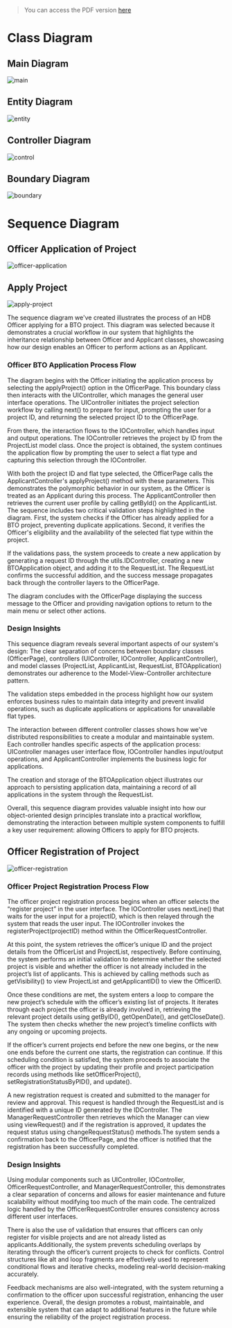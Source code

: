 > You can access the PDF version [here](https://github.com/autoastt/BTO-OOP/tree/main/uml/pdf)

# Class Diagram

## Main Diagram
![main](png/main.png)

## Entity Diagram
![entity](png/entity.png)

## Controller Diagram
![control](png/control.png)

## Boundary Diagram
![boundary](png/boundary.png)

# Sequence Diagram

## Officer Application of Project
![officer-application](png/officer-application.png)

## Apply Project
![apply-project](png/apply-project.png)

The sequence diagram we've created illustrates the process of an HDB Officer applying for a BTO project. This diagram was selected because it demonstrates a crucial workflow in our system that highlights the inheritance relationship between Officer and Applicant classes, showcasing how our design enables an Officer to perform actions as an Applicant.

### Officer BTO Application Process Flow
The diagram begins with the Officer initiating the application process by selecting the applyProject() option in the OfficerPage. This boundary class then interacts with the UIController, which manages the general user interface operations. The UIController initiates the project selection workflow by calling next() to prepare for input, prompting the user for a project ID, and returning the selected project ID to the OfficerPage.

From there, the interaction flows to the IOController, which handles input and output operations. The IOController retrieves the project by ID from the ProjectList model class. Once the project is obtained, the system continues the application flow by prompting the user to select a flat type and capturing this selection through the IOController.

With both the project ID and flat type selected, the OfficerPage calls the ApplicantController's applyProject() method with these parameters. This demonstrates the polymorphic behavior in our system, as the Officer is treated as an Applicant during this process. The ApplicantController then retrieves the current user profile by calling getById() on the ApplicantList.
The sequence includes two critical validation steps highlighted in the diagram. First, the system checks if the Officer has already applied for a BTO project, preventing duplicate applications. Second, it verifies the Officer's eligibility and the availability of the selected flat type within the project.

If the validations pass, the system proceeds to create a new application by generating a request ID through the utils.IDController, creating a new BTOApplication object, and adding it to the RequestList. The RequestList confirms the successful addition, and the success message propagates back through the controller layers to the OfficerPage.

The diagram concludes with the OfficerPage displaying the success message to the Officer and providing navigation options to return to the main menu or select other actions.

### Design Insights
This sequence diagram reveals several important aspects of our system's design:
The clear separation of concerns between boundary classes (OfficerPage), controllers (UIController, IOController, ApplicantController), and model classes (ProjectList, ApplicantList, RequestList, BTOApplication) demonstrates our adherence to the Model-View-Controller architecture pattern.

The validation steps embedded in the process highlight how our system enforces business rules to maintain data integrity and prevent invalid operations, such as duplicate applications or applications for unavailable flat types.

The interaction between different controller classes shows how we've distributed responsibilities to create a modular and maintainable system. Each controller handles specific aspects of the application process: UIController manages user interface flow, IOController handles input/output operations, and ApplicantController implements the business logic for applications.

The creation and storage of the BTOApplication object illustrates our approach to persisting application data, maintaining a record of all applications in the system through the RequestList.

Overall, this sequence diagram provides valuable insight into how our object-oriented design principles translate into a practical workflow, demonstrating the interaction between multiple system components to fulfill a key user requirement: allowing Officers to apply for BTO projects.


## Officer Registration of Project
![officer-registration](png/officer-registration.png)

### Officer Project Registration Process Flow
The officer project registration process begins when an officer selects the “register project” in the user interface. The IOController uses nextLine() that waits for the user input for a projectID, which is then relayed through the system that reads the user input. The IOController invokes the registerProject(projectID) method within the OfficerRequestController.

At this point, the system retrieves the officer’s unique ID and the project details from the OfficerList and ProjectList, respectively. Before continuing, the system performs an initial validation to determine whether the selected project is visible and whether the officer is not already included in the project’s list of applicants. This is achieved by calling methods such as getVisibility() to view ProjectList and getApplicantID() to view the OfficerID.

Once these conditions are met, the system enters a loop to compare the new project’s schedule with the officer’s existing list of projects. It iterates through each project the officer is already involved in, retrieving the relevant project details using getByID(), getOpenDate(), and getCloseDate(). The system then checks whether the new project’s timeline conflicts with any ongoing or upcoming projects.

If the officer’s current projects end before the new one begins, or the new one ends before the current one starts, the registration can continue. If this scheduling condition is satisfied, the system proceeds to associate the officer with the project by updating their profile and project participation records using methods like setOfficerProject(), setRegistrationStatusByPID(), and update().

A new registration request is created and submitted to the manager for review and approval. This request is handled through the RequestList and is identified with a unique ID generated by the IDController. The ManagerRequestController then retrieves which the Manager can view using viewRequest() and if the registration is approved, it updates the request status using changeRequestStatus() methods.The system sends a confirmation back to the OfficerPage, and the officer is notified that the registration has been successfully completed. 

### Design Insights
Using modular components such as UIController, IOController, OfficerRequestController, and ManagerRequestController, this demonstrates a clear separation of concerns and allows for easier maintenance and future scalability without modifying too much of the main code. The centralized logic handled by the OfficerRequestController ensures consistency across different user interfaces.

There is also the use of validation that ensures that officers can only register for visible projects and are not already listed as applicants.Additionally, the system prevents scheduling overlaps by iterating through the officer’s current projects to check for conflicts. Control structures like alt and loop fragments are effectively used to represent conditional flows and iterative checks, modeling real-world decision-making accurately.

Feedback mechanisms are also well-integrated, with the system returning a confirmation to the officer upon successful registration, enhancing the user experience. Overall, the design promotes a robust, maintainable, and extensible system that can adapt to additional features in the future while ensuring the reliability of the project registration process.

